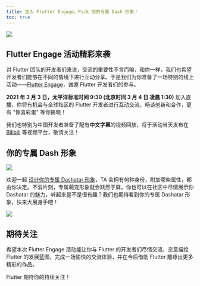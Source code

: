 ```yaml
---
title: 加入 Flutter Engage，Pick 你的专属 Dash 形象！
toc: true
---
```


![]({{site.flutter-files-cn}}posts/images/2021/03/bff7897911fed.png) 

## Flutter Engage 活动精彩来袭

对 Flutter 团队的开发者们来说，交流的重要性不言而喻，和你一样，我们也希望开发者们能够在不同的情境下进行互动分享。于是我们为你准备了一场特别的线上活动——[Flutter Engage](https://events.flutter.dev/)，诚邀 Flutter 开发者们的参与。

**2021 年 3 月 3 日，太平洋标准时间 9:30 (北京时间 3 月 4 日 凌晨 1:30)** 加入直播，你将有机会与全球社区的 Flutter 开发者进行互动交流，畅谈创新和合作，更有 "惊喜彩蛋" 等你揭晓！

我们也特别为中国开发者准备了配有**中文字幕**的视频回放，将于活动当天发布在 [Bilibili](https://space.bilibili.com/64169458) 等视频平台，敬请关注！

## 你的专属 Dash 形象

 ![]({{site.flutter-files-cn}}posts/images/2021/03/1456332436c3b.png)

欢迎一起 [设计你的专属 Dashatar 形象](https://dashatar.flutter.cn/)，TA 会拥有何种身份，附加哪些属性，都由你决定。不消片刻，专属萌宠形象就会跃然于屏。你也可以在社区中尽情展示你 Dashatar 的魅力，听起来是不是很有趣？我们也期待看到你的专属 Dashatar 形象，快来大展身手吧！

![]({{site.flutter-files-cn}}posts/images/2021/03/192f79dc604eb.png) 

## 期待关注

希望本次 Flutter Engage 活动能让你与 Flutter 的开发者们尽情交流，恣意描绘 Flutter 的发展蓝图，完成一场愉快的交流体验，并在今后借助 Flutter 雕琢出更多精彩的作品。

Flutter 期待你的持续关注！
